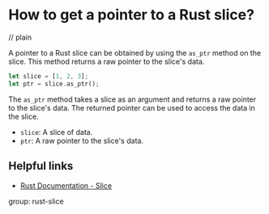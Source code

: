 # How to get a pointer to a Rust slice?
// plain

A pointer to a Rust slice can be obtained by using the `as_ptr` method on the slice. This method returns a raw pointer to the slice's data.

```rust
let slice = [1, 2, 3];
let ptr = slice.as_ptr();
```

The `as_ptr` method takes a slice as an argument and returns a raw pointer to the slice's data. The returned pointer can be used to access the data in the slice.

- `slice`: A slice of data.
- `ptr`: A raw pointer to the slice's data.

## Helpful links
- [Rust Documentation - Slice](https://doc.rust-lang.org/std/primitive.slice.html)

group: rust-slice